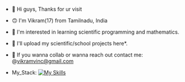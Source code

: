 - 🤗 Hi guys, Thanks for ur visit
- 🙃 I'm Vikram(17) from Tamilnadu, India
- 👾 I'm interested in learning scientific programming and mathematics. 
- 👔 I'll upload my scientific/school projects here*.
- 💼 If you wanna collab or wanna reach out contact me: @vikramvinc@gmail.com


- My_Stack:
  [![My Skills](https://skillicons.dev/icons?i=py,html,css,js,tensorflow)](https://skillicons.dev)
<!---
VikramVinc/VikramVinc is a ✨ special ✨ repository because its `README.md` (this file) appears on your GitHub profile.
You can click the Preview link to take a look at your changes.
--->
